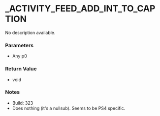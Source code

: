 # _ACTIVITY_FEED_ADD_INT_TO_CAPTION

No description available.

### Parameters
* Any p0

### Return Value
* void

### Notes
* Build: 323
* Does nothing (it's a nullsub). Seems to be PS4 specific.

